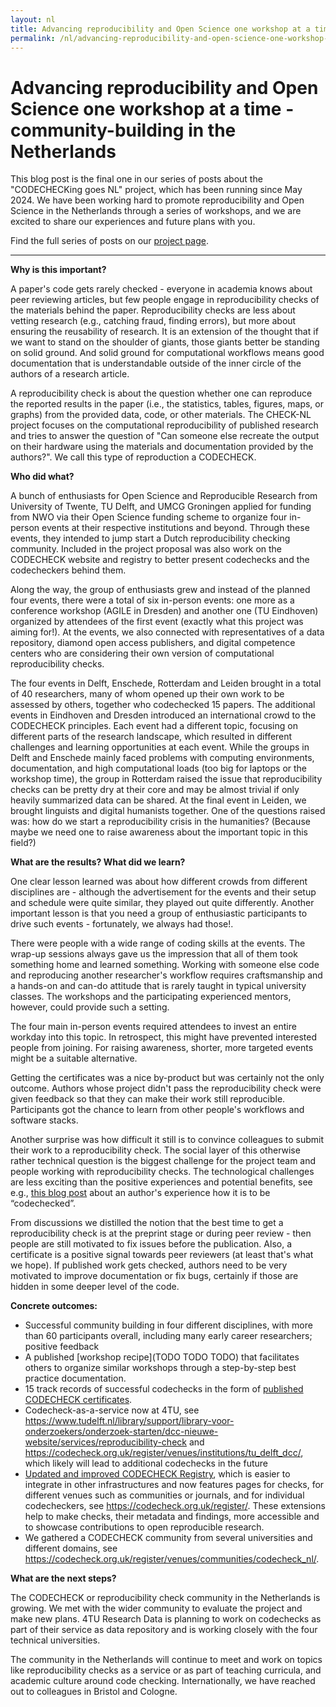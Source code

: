 ```yaml
---
layout: nl
title: Advancing reproducibility and Open Science one workshop at a time - community-building in the Netherlands
permalink: /nl/advancing-reproducibility-and-open-science-one-workshop-at-a-time
---
```


# Advancing reproducibility and Open Science one workshop at a time - community-building in the Netherlands

This blog post is the final one in our series of posts about the "CODECHECKing goes NL" project, which has been running since May 2024.
We have been working hard to promote reproducibility and Open Science in the Netherlands through a series of workshops, and we are excited to share our experiences and future plans with you.

Find the full series of posts on our [project page](/nl/).

--------

**Why is this important?**

A paper's code gets rarely checked - everyone in academia knows about peer reviewing articles, but few people engage in reproducibility checks of the materials behind the paper.
Reproducibility checks are less about vetting research (e.g., catching fraud, finding errors), but more about ensuring the reusability of research.
It is an extension of the thought that if we want to stand on the shoulder of giants, those giants better be standing on solid ground.
And solid ground for computational workflows means good documentation that is understandable outside of the inner circle of the authors of a research article.

A reproducibility check is about the question whether one can reproduce the reported results in the paper (i.e., the statistics, tables, figures, maps, or graphs) from the provided data, code, or other materials.
The CHECK-NL project focuses on the computational reproducibility of published research and tries to answer the question of "Can someone else recreate the output on their hardware using the materials and documentation provided by the authors?".
We call this type of reproduction a CODECHECK.

**Who did what?**

A bunch of enthusiasts for Open Science and Reproducible Research from University of Twente, TU Delft, and UMCG Groningen applied for funding from NWO via their Open Science funding scheme to organize four in-person events at their respective institutions and beyond.
Through these events, they intended to jump start a Dutch reproducibility checking community.
Included in the project proposal was also work on the CODECHECK website and registry to better present codechecks and the codecheckers behind them.

Along the way, the group of enthusiasts grew and instead of the planned four events, there were a total of six in-person events: one more as a conference workshop (AGILE in Dresden) and another one (TU Eindhoven) organized by attendees of the first event (exactly what this project was aiming for!).
At the events, we also connected with representatives of a data repository, diamond open access publishers, and digital competence centers who are considering their own version of computational reproducibility checks.

The four events in Delft, Enschede, Rotterdam and Leiden brought in a total of 40 researchers, many of whom opened up their own work to be assessed by others, together who codechecked 15 papers.
The additional events in Eindhoven and Dresden introduced an international crowd to the CODECHECK principles.
Each event had a different topic, focusing on different parts of the research landscape, which resulted in different challenges and learning opportunities at each event.
While the groups in Delft and Enschede mainly faced problems with computing environments, documentation, and high computational loads (too big for laptops or the workshop time), the group in Rotterdam raised the issue that reproducibility checks can be pretty dry at their core and may be almost trivial if only heavily summarized data can be shared.
At the final event in Leiden, we brought linguists and digital humanists together.
One of the questions raised was: how do we start a reproducibility crisis in the humanities? (Because maybe we need one to raise awareness about the important topic in this field?)

**What are the results? What did we learn?**

One clear lesson learned was about how different crowds from different disciplines are - although the advertisement for the events and their setup and schedule were quite similar, they played out quite differently.
Another important lesson is that you need a group of enthusiastic participants to drive such events - fortunately, we always had those!.

There were people with a wide range of coding skills at the events.
The wrap-up sessions always gave us the impression that all of them took something home and learned something.
Working with someone else code and reproducing another researcher's workflow requires craftsmanship and a hands-on and can-do attitude that is rarely taught in typical university classes.
The workshops and the participating experienced mentors, however, could provide such a setting.

The four main in-person events required attendees to invest an entire workday into this topic.
In retrospect, this might have prevented interested people from joining.
For raising awareness, shorter, more targeted events might be a suitable alternative.

Getting the certificates was a nice by-product but was certainly not the only outcome.
Authors whose project didn't pass the reproducibility check were given feedback so that they can make their work still reproducible.
Participants got the chance to learn from other people's workflows and software stacks.

Another surprise was how difficult it still is to convince colleagues to submit their work to a reproducibility check.
The social layer of this otherwise rather technical question is the biggest challenge for the project team and people working with reproducibility checks.
The technological challenges are less exciting than the positive experiences and potential benefits, see e.g., [this blog post](https://blog.esciencecenter.nl/my-experience-of-getting-codechecked-39cf612cfd35) about an author's experience how it is to be “codechecked”.

From discussions we distilled the notion that the best time to get a reproducibility check is at the preprint stage or during peer review - then people are still motivated to fix issues before the publication.
Also, a certificate is a positive signal towards peer reviewers (at least that's what we hope).
If published work gets checked, authors need to be very motivated to improve documentation or fix bugs, certainly if those are hidden in some deeper level of the code.

**Concrete outcomes:**

* Successful community building in four different disciplines, with more than 60 participants overall, including many early career researchers; positive feedback
* A published [workshop recipe](TODO TODO TODO) that facilitates others to organize similar workshops through a step-by-step best practice documentation.
* 15 track records of successful codechecks in the form of [published CODECHECK certificates](https://codecheck.org.uk/register/venues/communities/codecheck_nl/).
* Codecheck-as-a-service now at 4TU, see <https://www.tudelft.nl/library/support/library-voor-onderzoekers/onderzoek-starten/dcc-nieuwe-website/services/reproducibility-check> and <https://codecheck.org.uk/register/venues/institutions/tu_delft_dcc/>, which likely will lead to additional codechecks in the future
* [Updated and improved CODECHECK Registry](https://github.com/codecheckers/register/pulls?q=sort%3Aupdated-desc+is%3Apr+is%3Aclosed+label%3Acheck-nl), which is easier to integrate in other infrastructures and now features pages for checks, for different venues such as communities or journals, and for individual codecheckers, see <https://codecheck.org.uk/register/>. These extensions help to make checks, their metadata and findings, more accessible and to showcase contributions to open reproducible research.
* We gathered a CODECHECK community from several universities and different domains, see <https://codecheck.org.uk/register/venues/communities/codecheck_nl/>.

**What are the next steps?**

The CODECHECK or reproducibility check community in the Netherlands is growing.
We met with the wider community to evaluate the project and make new plans.
4TU Research Data is planning to work on codechecks as part of their service as data repository and is working closely with the four technical universities.

The community in the Netherlands will continue to meet and work on topics like reproducibility checks as a service or as part of teaching curricula, and academic culture around code checking.
Internationally, we have reached out to colleagues in Bristol and Cologne.

